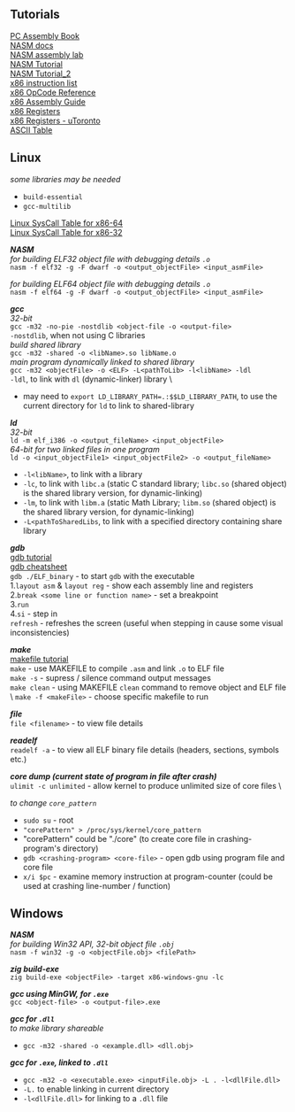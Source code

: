 ## Tutorials
[PC Assembly Book](https://pacman128.github.io/pcasm/) \
[NASM docs](https://www.nasm.us/xdoc/2.16.03/html/nasmdoc0.html) \
[NASM assembly lab](https://labs.bilimedtech.com/nasm/index.html) \
[NASM Tutorial](https://cratecode.com/info/nasm-tutorial) \
[NASM Tutorial_2](https://www.tutorialspoint.com/assembly_programming/index.htm) \
[x86 instruction list](https://en.wikipedia.org/wiki/X86_instruction_listings) \
[x86 OpCode Reference](http://ref.x86asm.net/) \
[x86 Assembly Guide](https://www.cs.virginia.edu/~evans/cs216/guides/x86.html) \
[x86 Registers](https://en.wikibooks.org/wiki/X86_Assembly/X86_Architecture) \
[x86 Registers - uToronto](https://www.eecg.utoronto.ca/~amza/www.mindsec.com/files/x86regs.html) \
[ASCII Table](https://www.ascii-code.com/)

## Linux
_some libraries may be needed_
- `build-essential`
- `gcc-multilib` 

[Linux SysCall Table for x86-64](https://blog.rchapman.org/posts/Linux_System_Call_Table_for_x86_64/) \
[Linux SysCall Table for x86-32](https://syscalls32.paolostivanin.com/)

_**NASM**_ \
_for building ELF32 object file with debugging details `.o`_ \
`nasm -f elf32 -g -F dwarf -o <output_objectFile> <input_asmFile>`

_for building ELF64 object file with debugging details `.o`_ \
`nasm -f elf64 -g -F dwarf -o <output_objectFile> <input_asmFile>`

_**gcc**_ \
_32-bit_ \
`gcc -m32 -no-pie -nostdlib <object-file -o <output-file>` \
`-nostdlib`, when not using C libraries \
_build shared library_ \
`gcc -m32 -shared -o <libName>.so libName.o` \
_main program dynamically linked to shared library_ \
`gcc -m32 <objectFile> -o <ELF> -L<pathToLib> -l<libName> -ldl` \
`-ldl`, to link with `dl` (dynamic-linker) library \
- may need to `export LD_LIBRARY_PATH=.:$$LD_LIBRARY_PATH`, to use the current directory for `ld` to link to shared-library

_**ld**_ \
_32-bit_ \
`ld -m elf_i386 -o <output_fileName> <input_objectFile>` \
_64-bit for two linked files in one program_ \
`ld -o <input_objectFile1> <input_objectFile2> -o <output_fileName>`
- `-l<libName>`, to link with a library
- `-lc`, to link with `libc.a` (static C standard library; `libc.so` (shared object) is the shared library version, for dynamic-linking)
- `-lm`, to link with `libm.a` (static Math Library; `libm.so` (shared object) is the shared library version, for dynamic-linking)
- `-L<pathToSharedLibs`, to link with a specified directory containing share library

_**gdb**_ \
[gdb tutorial](https://www.gdbtutorial.com/gdb_commands) \
[gdb cheatsheet](https://gabriellesc.github.io/teaching/resources/GDB-cheat-sheet.pdf) \
`gdb ./ELF_binary` - to start `gdb` with the executable \
    1.`layout asm` & `layout reg` - show each assembly line and registers \
    2.`break <some line or function name>` - set a breakpoint \
    3.`run` \
    4.`si` - step in \
`refresh` - refreshes the screen (useful when stepping in cause some visual inconsistencies)

_**make**_ \
[makefile tutorial](https://makefiletutorial.com/) \
`make` - use MAKEFILE to compile `.asm` and link `.o` to  ELF file \
`make -s` - supress / silence command output messages \
`make clean` - using MAKEFILE `clean` command to remove object and ELF file \ 
`make -f <makeFile>` - choose specific makefile to run

_**file**_ \
`file <filename>` - to view file details

_**readelf**_ \
`readelf -a` - to view all ELF binary file details (headers, sections, symbols etc.)  

_**core dump (current state of program in file after crash)**_ \
`ulimit -c unlimited` - allow kernel to produce unlimited size of core files \

_to change `core_pattern`_
- `sudo su` - root
- `"corePattern" > /proc/sys/kernel/core_pattern`
- "corePattern" could be "./core" (to create core file in crashing-program's directory)
- `gdb <crashing-program> <core-file>` - open gdb using program file and core file
- `x/i $pc` - examine memory instruction at program-counter (could be used at crashing line-number / function)


## Windows
_**NASM**_ \
_for building Win32 API, 32-bit object file `.obj`_ \
`nasm -f win32 -g -o <objectFile.obj> <filePath>`

_**zig build-exe**_ \
`zig build-exe <objectFile> -target x86-windows-gnu -lc`

_**gcc using MinGW, for `.exe`**_ \
`gcc <object-file> -o <output-file>.exe`

_**gcc for `.dll`**_ \
_to make library shareable_
- `gcc -m32 -shared -o <example.dll> <dll.obj>`

_**gcc for `.exe`, linked to `.dll`**_
- `gcc -m32 -o <executable.exe> <inputFile.obj> -L . -l<dllFile.dll>`
- `-L.` to enable linking in current directory
- `-l<dllFile.dll>` for linking to a `.dll` file